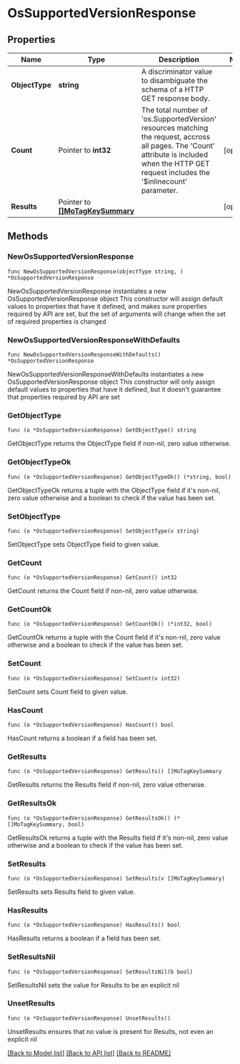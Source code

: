 # OsSupportedVersionResponse

## Properties

Name | Type | Description | Notes
------------ | ------------- | ------------- | -------------
**ObjectType** | **string** | A discriminator value to disambiguate the schema of a HTTP GET response body. | 
**Count** | Pointer to **int32** | The total number of &#39;os.SupportedVersion&#39; resources matching the request, accross all pages. The &#39;Count&#39; attribute is included when the HTTP GET request includes the &#39;$inlinecount&#39; parameter. | [optional] 
**Results** | Pointer to [**[]MoTagKeySummary**](MoTagKeySummary.md) |  | [optional] 

## Methods

### NewOsSupportedVersionResponse

`func NewOsSupportedVersionResponse(objectType string, ) *OsSupportedVersionResponse`

NewOsSupportedVersionResponse instantiates a new OsSupportedVersionResponse object
This constructor will assign default values to properties that have it defined,
and makes sure properties required by API are set, but the set of arguments
will change when the set of required properties is changed

### NewOsSupportedVersionResponseWithDefaults

`func NewOsSupportedVersionResponseWithDefaults() *OsSupportedVersionResponse`

NewOsSupportedVersionResponseWithDefaults instantiates a new OsSupportedVersionResponse object
This constructor will only assign default values to properties that have it defined,
but it doesn't guarantee that properties required by API are set

### GetObjectType

`func (o *OsSupportedVersionResponse) GetObjectType() string`

GetObjectType returns the ObjectType field if non-nil, zero value otherwise.

### GetObjectTypeOk

`func (o *OsSupportedVersionResponse) GetObjectTypeOk() (*string, bool)`

GetObjectTypeOk returns a tuple with the ObjectType field if it's non-nil, zero value otherwise
and a boolean to check if the value has been set.

### SetObjectType

`func (o *OsSupportedVersionResponse) SetObjectType(v string)`

SetObjectType sets ObjectType field to given value.


### GetCount

`func (o *OsSupportedVersionResponse) GetCount() int32`

GetCount returns the Count field if non-nil, zero value otherwise.

### GetCountOk

`func (o *OsSupportedVersionResponse) GetCountOk() (*int32, bool)`

GetCountOk returns a tuple with the Count field if it's non-nil, zero value otherwise
and a boolean to check if the value has been set.

### SetCount

`func (o *OsSupportedVersionResponse) SetCount(v int32)`

SetCount sets Count field to given value.

### HasCount

`func (o *OsSupportedVersionResponse) HasCount() bool`

HasCount returns a boolean if a field has been set.

### GetResults

`func (o *OsSupportedVersionResponse) GetResults() []MoTagKeySummary`

GetResults returns the Results field if non-nil, zero value otherwise.

### GetResultsOk

`func (o *OsSupportedVersionResponse) GetResultsOk() (*[]MoTagKeySummary, bool)`

GetResultsOk returns a tuple with the Results field if it's non-nil, zero value otherwise
and a boolean to check if the value has been set.

### SetResults

`func (o *OsSupportedVersionResponse) SetResults(v []MoTagKeySummary)`

SetResults sets Results field to given value.

### HasResults

`func (o *OsSupportedVersionResponse) HasResults() bool`

HasResults returns a boolean if a field has been set.

### SetResultsNil

`func (o *OsSupportedVersionResponse) SetResultsNil(b bool)`

 SetResultsNil sets the value for Results to be an explicit nil

### UnsetResults
`func (o *OsSupportedVersionResponse) UnsetResults()`

UnsetResults ensures that no value is present for Results, not even an explicit nil

[[Back to Model list]](../README.md#documentation-for-models) [[Back to API list]](../README.md#documentation-for-api-endpoints) [[Back to README]](../README.md)


